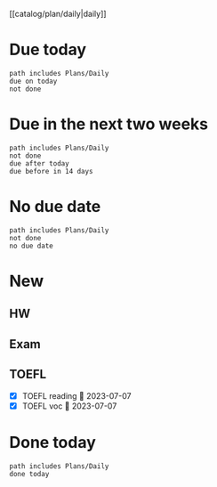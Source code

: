 [[catalog/plan/daily|daily]]
# Due today
```tasks
path includes Plans/Daily
due on today
not done
```
# Due in the next two weeks
```tasks
path includes Plans/Daily
not done
due after today
due before in 14 days
```
# No due date
```tasks
path includes Plans/Daily
not done
no due date
```

# New
## HW
## Exam
## TOEFL
- [x] TOEFL reading 📅 2023-07-07
- [x] TOEFL voc 📅 2023-07-07

# Done today
```tasks
path includes Plans/Daily
done today
```